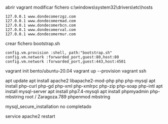 abrir vagrant
modificar fichero c:\windows\system32\drivers\etc\hosts

    127.0.0.1 www.dondecomerzgz.com
    127.0.0.1 www.dondecomermad.com
    127.0.0.1 www.dondecomerbcn.com
    127.0.0.1 www.dondecomerval.com
    127.0.0.1 www.dondecomermur.com


crear fichero bootstrap.sh

    config.vm.provision :shell, path:"bootstrap.sh"
    config.vm.network :forwarded_port,guest:80,host:80
    config.vm.network :forwarded_port,guest:443,host:4501

vagrant init bento/ubuntu-20.04
vagrant up --provision
vagrant ssh

apt update
apt install apache2 libapache2-mod-php php php-mysql
apt install php-curl php-gd php-xml php-xmlrpc php-zip php-soap php-intl
apt install mysql-server
apt install php7.4-mysqli
apt install phpmyadmin php-mbstring    root / Zaragoza.789
phpenmod mbstring

mysql_secure_installation   no completado






service apache2 restart

